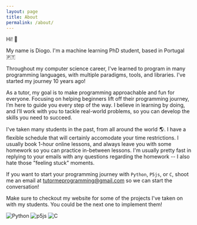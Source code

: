 ```yaml
---
layout: page
title: About
permalink: /about/
---
```


Hi! :wave:

My name is Diogo. I'm a machine learning PhD student, based in Portugal :portugal:

Throughout my computer science career, I've learned to program in many programming languages, with multiple paradigms, tools, and libraries. I've started my journey 10 years ago!

As a tutor, my goal is to make programming approachable and fun for everyone. Focusing on helping beginners lift off their programming journey, I’m here to guide you every step of the way. I believe in learning by doing, and I’ll work with you to tackle real-world problems, so you can develop the skills you need to succeed. 

I've taken many students in the past, from all around the world :earth_americas:. I have a flexible schedule that will certainly accomodate your time restrictions. I usually book 1-hour online lessons, and always leave you with some homework so you can practice in-between lessons. I'm usually pretty fast in replying to your emails with any questions regarding the homework -- I also hate those "feeling stuck" moments.

If you want to start your programming journey with `Python`, `P5js`, or `C`, shoot me an email at [tutormeprogramming@gmail.com](mailto:tutormeprogramming@gmail.com) so we can start the conversation!

Make sure to checkout my website for some of the projects I've taken on with my students. You could be the next one to implement them! 

![Python](https://img.shields.io/badge/python-3670A0?style=for-the-badge&logo=python&logoColor=ffdd54)
![p5js](https://img.shields.io/badge/p5.js-ED225D?style=for-the-badge&logo=p5.js&logoColor=FFFFFF)
![C](https://img.shields.io/badge/c-%2300599C.svg?style=for-the-badge&logo=c&logoColor=white)